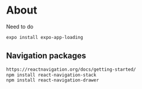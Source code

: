 # About
Need to do
```bash
expo install expo-app-loading
```

## Navigation packages
```bash
https://reactnavigation.org/docs/getting-started/
npm install react-navigation-stack
npm install react-navigation-drawer
```
